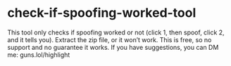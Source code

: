 # check-if-spoofing-worked-tool
This tool only checks if spoofing worked or not (click 1, then spoof, click 2, and it tells you). Extract the zip file, or it won’t work. This is free, so no support and no guarantee it works. If you have suggestions, you can DM me: guns.lol/highlight
